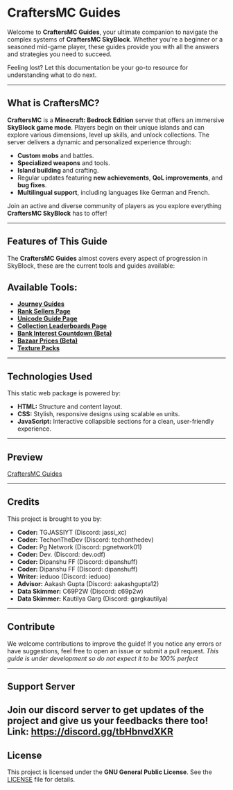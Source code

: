 # **CraftersMC Guides**

Welcome to **CraftersMC Guides**, your ultimate companion to navigate the complex systems of **CraftersMC SkyBlock**. Whether you're a beginner or a seasoned mid-game player, these guides provide you with all the answers and strategies you need to succeed.  

Feeling lost? Let this documentation be your go-to resource for understanding what to do next.

---

## **What is CraftersMC?**

**CraftersMC** is a **Minecraft: Bedrock Edition** server that offers an immersive **SkyBlock game mode**. Players begin on their unique islands and can explore various dimensions, level up skills, and unlock collections. The server delivers a dynamic and personalized experience through:

- **Custom mobs** and battles.  
- **Specialized weapons** and tools.  
- **Island building** and crafting.  
- Regular updates featuring **new achievements**, **QoL improvements**, and **bug fixes**.  
- **Multilingual support**, including languages like German and French.  

Join an active and diverse community of players as you explore everything **CraftersMC SkyBlock** has to offer!

---

## **Features of This Guide**

The **CraftersMC Guides** almost covers every aspect of progression in SkyBlock, these are the current tools and guides available:

## Available Tools:
- **[Journey Guides](https://craftersmc-guides.pages.dev/journey-guides)**
- **[Rank Sellers Page](https://craftersmc-guides.pages.dev/ranksellersv2)**
- **[Unicode Guide Page](https://craftersmc-guides.pages.dev/unicode)**
- **[Collection Leaderboards Page](https://craftersmc-guides.pages.dev/leaderboards)**
- **[Bank Interest Countdown (Beta)](https://craftersmc-guides.pages.dev/bankInterestV2)**
- **[Bazaar Prices (Beta)](https://craftersmc-guides.pages.dev/market)**
- **[Texture Packs](https://craftersmc-guides.pages.dev/texture-packs)**

---

## **Technologies Used**

This static web package is powered by:  
- **HTML:** Structure and content layout.  
- **CSS:** Stylish, responsive designs using scalable `em` units.  
- **JavaScript:** Interactive collapsible sections for a clean, user-friendly experience.  

---

## **Preview**

[CraftersMC Guides](https://craftersmc-guides.pages.dev)

---

## **Credits**

This project is brought to you by:  
- **Coder:** TGJASSIYT (Discord: jassi_xc)
- **Coder:** TechonTheDev (Discord: techonthedev)
- **Coder:** Pg Network (Discord: pgnetwork01)
- **Coder:** Dev. (Discord: dev.odf)
- **Coder:** Dipanshu FF (Discord: dipanshuff)
- **Coder:** Dipanshu FF (Discord: dipanshuff)
- **Writer:** ieduoo (Discord: ieduoo)
- **Advisor:** Aakash Gupta (Discord: aakashgupta12)
- **Data Skimmer:** C69P2W (Discord: c69p2w)
- **Data Skimmer:** Kautilya Garg (Discord: gargkautilya)

---

## **Contribute**

We welcome contributions to improve the guide! If you notice any errors or have suggestions, feel free to open an issue or submit a pull request. *This guide is under development so do not expect it to be 100% perfect*

---

## **Support Server**

Join our discord server to get updates of the project and give us your feedbacks there too! Link: https://discord.gg/tbHbnvdXKR
---

## **License**

This project is licensed under the **GNU General Public License**. See the [LICENSE](./LICENSE) file for details.
